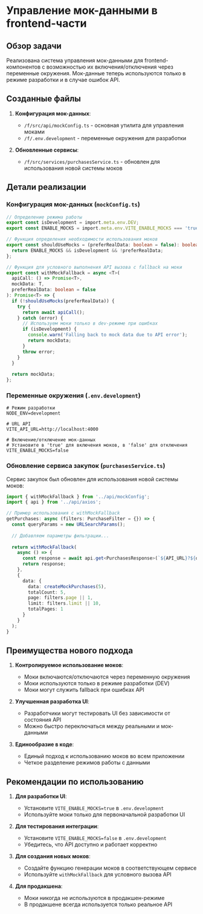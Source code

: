 # Управление мок-данными в frontend-части

## Обзор задачи

Реализована система управления мок-данными для frontend-компонентов с возможностью их включения/отключения через переменные окружения. Мок-данные теперь используются только в режиме разработки и в случае ошибок API.

## Созданные файлы

1. **Конфигурация мок-данных**:
   - `/f/src/api/mockConfig.ts` - основная утилита для управления моками
   - `/f/.env.development` - переменные окружения для разработки

2. **Обновленные сервисы**:
   - `/f/src/services/purchasesService.ts` - обновлен для использования новой системы моков

## Детали реализации

### Конфигурация мок-данных (`mockConfig.ts`)

```typescript
// Определение режима работы
export const isDevelopment = import.meta.env.DEV;
export const ENABLE_MOCKS = import.meta.env.VITE_ENABLE_MOCKS === 'true';

// Функция определения необходимости использования моков
export const shouldUseMocks = (preferRealData: boolean = false): boolean => {
  return ENABLE_MOCKS && isDevelopment && !preferRealData;
};

// Функция для условного выполнения API вызова с fallback на моки
export const withMockFallback = async <T>(
  apiCall: () => Promise<T>,
  mockData: T,
  preferRealData: boolean = false
): Promise<T> => {
  if (!shouldUseMocks(preferRealData)) {
    try {
      return await apiCall();
    } catch (error) {
      // Используем моки только в dev-режиме при ошибках
      if (isDevelopment) {
        console.warn('Falling back to mock data due to API error');
        return mockData;
      }
      throw error;
    }
  }
  
  return mockData;
};
```

### Переменные окружения (`.env.development`)

```
# Режим разработки
NODE_ENV=development

# URL API
VITE_API_URL=http://localhost:4000

# Включение/отключение мок-данных
# Установите в 'true' для включения моков, в 'false' для отключения
VITE_ENABLE_MOCKS=false
```

### Обновление сервиса закупок (`purchasesService.ts`)

Сервис закупок был обновлен для использования новой системы моков:

```typescript
import { withMockFallback } from '../api/mockConfig';
import { api } from '../api/axios';

// Пример использования с withMockFallback
getPurchases: async (filters: PurchaseFilter = {}) => {
  const queryParams = new URLSearchParams();
  
  // Добавляем параметры фильтрации...
  
  return withMockFallback(
    async () => {
      const response = await api.get<PurchasesResponse>(`${API_URL}?${queryParams.toString()}`);
      return response;
    },
    {
      data: {
        data: createMockPurchases(5),
        totalCount: 5,
        page: filters.page || 1,
        limit: filters.limit || 10,
        totalPages: 1
      }
    }
  );
}
```

## Преимущества нового подхода

1. **Контролируемое использование моков**:
   - Моки включаются/отключаются через переменную окружения
   - Моки используются только в режиме разработки (DEV)
   - Моки могут служить fallback при ошибках API

2. **Улучшенная разработка UI**:
   - Разработчики могут тестировать UI без зависимости от состояния API
   - Можно быстро переключаться между реальными и мок-данными

3. **Единообразие в коде**:
   - Единый подход к использованию моков во всем приложении
   - Четкое разделение режимов работы с данными

## Рекомендации по использованию

1. **Для разработки UI**:
   - Установите `VITE_ENABLE_MOCKS=true` в `.env.development`
   - Используйте моки только для первоначальной разработки UI

2. **Для тестирования интеграции**:
   - Установите `VITE_ENABLE_MOCKS=false` в `.env.development`
   - Убедитесь, что API доступно и работает корректно

3. **Для создания новых моков**:
   - Создайте функцию генерации моков в соответствующем сервисе
   - Используйте `withMockFallback` для условного вызова API

4. **Для продакшена**:
   - Моки никогда не используются в продакшен-режиме
   - В продакшене всегда используется только реальное API